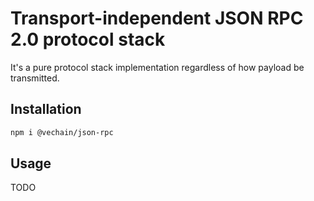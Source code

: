 # Transport-independent JSON RPC 2.0 protocol stack

It's a pure protocol stack implementation regardless of how payload be transmitted.

## Installation

```sh
npm i @vechain/json-rpc
```

## Usage

TODO




